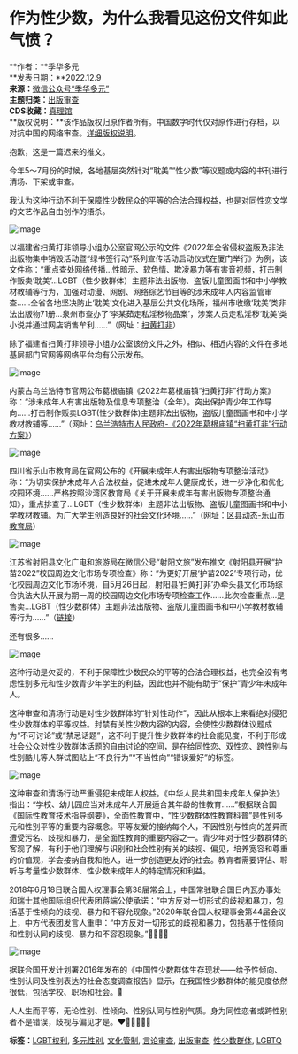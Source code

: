 # 作为性少数，为什么我看见这份文件如此气愤？

**作者：**季华多元  
**发表日期：**2022.12.9  
**来源：**[微信公众号“季华多元”](https://mp.weixin.qq.com/s/rrpaJU44oJmHfLtM3TlJrA)  
**主题归类：**[出版审查](https://chinadigitaltimes.net/chinese/tag/出版审查)  
**CDS收藏：**[真理馆](https://chinadigitaltimes.net/space/%E7%9C%9F%E7%90%86%E9%A6%86)  
**版权说明：**该作品版权归原作者所有。中国数字时代仅对原作进行存档，以对抗中国的网络审查。[详细版权说明](https://chinadigitaltimes.net/chinese/copyright)。

抱歉，这是一篇迟来的推文。

今年5～7月份的时候，各地基层突然针对“耽美”“性少数”等议题或内容的书刊进行清场、下架或审查。

我认为这种行动不利于保障性少数民众的平等的合法合理权益，也是对同性恋文学的文艺作品自由创作的捂杀。

![image](https://chinadigitaltimes.net/chinese/files/2022/12/post-690735-63939fca0d1af.png)

以福建省扫黄打非领导小组办公室官网公示的文件《2022年全省侵权盗版及非法出版物集中销毁活动暨“绿书签行动”系列宣传活动启动仪式在厦门举行》为例，该文件称：“重点查处网络传播…性暗示、软色情、欺凌暴力等有害音视频，打击制作贩卖‘耽美’…LGBT（性少数群体）主题非法出版物、盗版儿童图画书和中小学教材教辅等行为，加强对动漫、网剧、网络综艺节目等的涉未成年人内容监管审查……全省各地坚决防止‘耽美’文化进入基层公共文化场所，福州市收缴‘耽美’类非法出版物71册…泉州市查办了‘李某茹走私淫秽物品案’，涉案人员走私淫秽‘耽美’类小说并通过网店销售牟利……”（网址：[扫黄打非](http://www.fjxuanchuan.cn/ztzl/dhsf/bstj/202205/t20220507_6254.htm)）

除了福建省扫黄打非领导小组办公室该份文件之外，相似、相近内容的文件在多地基层部门官网等网络平台均有公示发布。

![image](https://chinadigitaltimes.net/chinese/files/2022/12/post-690735-63939fca364f5.png)

内蒙古乌兰浩特市官网公布葛根庙镇《2022年葛根庙镇“扫黄打非”行动方案》称：“涉未成年人有害出版物及信息专项整治（全年）。突出保护青少年工作导向……打击制作贩卖LGBT(性少数群体)主题非法出版物，盗版儿童图画书和中小学教材教辅等……”（网址：[乌兰浩特市人民政府-《2022年葛根庙镇“扫黄打非”行动方案》](http://www.wlht.gov.cn/wlht/bmzfxxgk/zyq13/ggmz/fdzdgknr1680/zfwj9998/5117016/index.html)）

![image](https://chinadigitaltimes.net/chinese/files/2022/12/post-690735-63939fca49f60.png)

四川省乐山市教育局在官网公布的《开展未成年人有害出版物专项整治活动》称：“为切实保护未成年人合法权益，促进未成年人健康成长，进一步净化和优化校园环境……严格按照沙湾区教育局《关于开展未成年有害出版物专项整治通知》，重点排查了…LGBT（性少数群体）主题非法出版物、盗版儿童图画书和中小学教材教辅。为广大学生创造良好的社会文化环境……”（网址：[区县动态-乐山市教育局](https://lssjyj.leshan.gov.cn/sjyj/qxdt/202205/b9603e051258425bbfbcdee9090342fb.shtml)）

![image](https://chinadigitaltimes.net/chinese/files/2022/12/post-690735-63939fca6bb62.png)

江苏省射阳县文化广电和旅游局在微信公号“射阳文旅”发布推文《射阳县开展“护苗2022”校园周边文化市场专项检查》称：“为更好开展‘护苗2022’专项行动，优化校园周边文化市场环境，自5月26日起，射阳县‘扫黄打非’办牵头县文化市场综合执法大队开展为期一周的校园周边文化市场专项检查工作……此次检查重点…是售卖…LGBT（性少数群体）主题非法出版物、盗版儿童图画书和中小学教材教辅等行为……”（[链接](https://mp.weixin.qq.com/s?__biz=MzIwNTYxOTg2MA==&mid=2247549144&idx=4&sn=7260d8b41171b2f889325f70b740d495&chksm=972c5723a05bde359c302a36f14087c2dde28a90457fcc9bedbcc50b2fcaa7ff85594766f9f6&scene=27)）

还有很多……

![image](https://chinadigitaltimes.net/chinese/files/2022/12/post-690735-63939fca7c1ce.png)

这种行动是欠妥的，不利于保障性少数民众的平等的合法合理权益，也完全没有考虑性别多元和性少数青少年学生的利益，因此也并不能有助于“保护”青少年未成年人。

这种审查和清场行动是对性少数群体的“针对性动作”，因此从根本上来看绝对侵犯性少数群体的平等权益。封禁有关性少数内容的内容，会使性少数群体议题成为“不可讨论”或“禁忌话题”，这不利于提升性少数群体的社会能见度，不利于形成社会公众对性少数群体话题的自由讨论的空间，是在给同性恋、双性恋、跨性别与性别酷儿等人群试图贴上“不良行为”“不当性向”“错误爱好”的标签。

![image](https://chinadigitaltimes.net/chinese/files/2022/12/post-690735-63939fca9d082.png)

这种审查和清场行动严重侵犯未成年人权益。《中华人民共和国未成年人保护法》指出：“学校、幼儿园应当对未成年人开展适合其年龄的性教育……”根据联合国《国际性教育技术指导纲要》，全面性教育中，“性少数群体性教育科普”是性别多元和性别平等的重要内容概念。平等友爱的接纳每个人，不因性别与性向的差异而遭受污名、歧视和暴力，是全面性教育的重要内容之一。青少年对于性少数群体的客观了解，有利于他们理解与识别和社会性别有关的歧视、偏见，培养宽容和尊重的价值观，学会接纳自我和他人，进一步创造更友好的社会。教育者需要评估、聆听与考量性少数群体、性少数未成年人的特定情况和利益。

2018年6月18日联合国人权理事会第38届常会上，中国常驻联合国日内瓦办事处和瑞士其他国际组织代表团蒋端公使承诺：“中方反对一切形式的歧视和暴力，包括基于性倾向的歧视、暴力和不容允现象。”2020年联合国人权理事会第44届会议上，中方代表团发言人重申：“中方反对一切形式的歧视和暴力，包括基于性倾向和性别认同的歧视、暴力和不容忍现象。”🏳️‍🌈🏳️‍⚧️

![image](https://chinadigitaltimes.net/chinese/files/2022/12/post-690735-63939fcab23f4.png)

据联合国开发计划署2016年发布的《中国性少数群体生存现状——给予性倾向、性别认同及性别表达的社会态度调查报告》显示，在我国性少数群体的能见度依然很低，包括学校、职场和社会。🌈

人人生而平等，无论性别、性倾向、性别认同与性别气质。身为同性恋者或跨性别者不是错误，歧视与偏见才是。❤️🧡💛💚💙💜

**标签：**[LGBT权利](https://chinadigitaltimes.net/chinese/tag/lgbt%e6%9d%83%e5%88%a9), [多元性别](https://chinadigitaltimes.net/chinese/tag/%e5%a4%9a%e5%85%83%e6%80%a7%e5%88%ab), [文化管制](https://chinadigitaltimes.net/chinese/tag/%e6%96%87%e5%8c%96%e7%ae%a1%e5%88%b6), [言论审查](https://chinadigitaltimes.net/chinese/tag/%e8%a8%80%e8%ae%ba%e5%ae%a1%e6%9f%a5), [出版审查](https://chinadigitaltimes.net/chinese/tag/%e5%87%ba%e7%89%88%e5%ae%a1%e6%9f%a5), [性少数群体](https://chinadigitaltimes.net/chinese/tag/%e6%80%a7%e5%b0%91%e6%95%b0%e7%be%a4%e4%bd%93), [LGBTQ](https://chinadigitaltimes.net/chinese/tag/lgbtq)